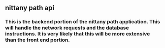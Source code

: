 ## nittany path api
### This is the backend portion of the nittany path application. This will handle the network requests and the database instructions. It is very likely that this will be more extensive than the front end portion.
